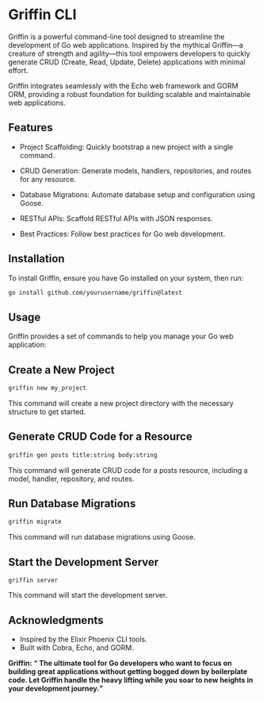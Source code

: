 # Griffin CLI
Griffin is a powerful command-line tool designed to streamline the development of Go web applications. Inspired by the mythical Griffin—a creature of strength and agility—this tool empowers developers to quickly generate CRUD (Create, Read, Update, Delete) applications with minimal effort. 

Griffin integrates seamlessly with the Echo web framework and GORM ORM, providing a robust foundation for building scalable and maintainable web applications.

## Features
- Project Scaffolding: Quickly bootstrap a new project with a single command.

- CRUD Generation: Generate models, handlers, repositories, and routes for any resource.

- Database Migrations: Automate database setup and configuration using Goose.

- RESTful APIs: Scaffold RESTful APIs with JSON responses.

- Best Practices: Follow best practices for Go web development.

## Installation
To install Griffin, ensure you have Go installed on your system, then run:
```bash
go install github.com/yourusername/griffin@latest
```
## Usage
Griffin provides a set of commands to help you manage your Go web application:

## Create a New Project
```bash
griffin new my_project
```
This command will create a new project directory with the necessary structure to get started.

## Generate CRUD Code for a Resource
```bash 
griffin gen posts title:string body:string
```
This command will generate CRUD code for a posts resource, including a model, handler, repository, and routes.

## Run Database Migrations
```bash
griffin migrate
```
This command will run database migrations using Goose.

## Start the Development Server
```
griffin server
```
This command will start the development server.

## Acknowledgments
- Inspired by the Elixir Phoenix CLI tools.
- Built with Cobra, Echo, and GORM.

<b>Griffin<b>: <q> The ultimate tool for Go developers who want to focus on building great applications without getting bogged down by boilerplate code. Let Griffin handle the heavy lifting while you soar to new heights in your development journey.